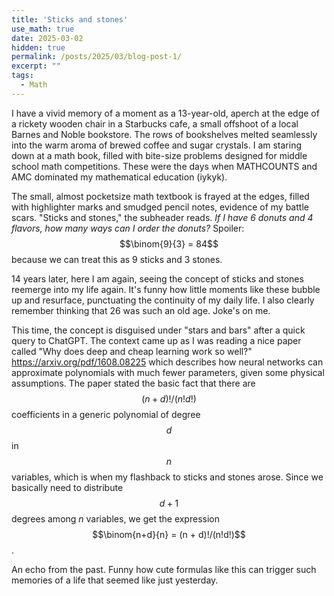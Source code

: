 ```yaml
---
title: 'Sticks and stones'
use_math: true
date: 2025-03-02
hidden: true
permalink: /posts/2025/03/blog-post-1/
excerpt: ""
tags:
  - Math
---
```



I have a vivid memory of a moment as a 13-year-old, aperch at the edge of a rickety wooden chair in a Starbucks cafe, a small offshoot of a local Barnes and Noble bookstore. The rows of bookshelves melted seamlessly into the warm aroma of brewed coffee and sugar crystals.
I am staring down at a math book, filled with bite-size problems designed for middle school math competitions. These were the days when MATHCOUNTS and AMC dominated my mathematical education (iykyk).

The small, almost pocketsize math textbook is frayed at the edges, filled with highlighter marks and smudged pencil notes, evidence of my battle scars. "Sticks and stones," the subheader reads. *If I have 6 donuts and 4 flavors, how many ways can I order the donuts?* Spoiler: $$\binom{9}{3} = 84$$ because we can treat this as 9 sticks and 3 stones.

14 years later, here I am again, seeing the concept of sticks and stones reemerge into my life again. It's funny how little moments like these bubble up and resurface, punctuating the continuity of my daily life. 
I also clearly remember thinking that 26 was such an old age. Joke's on me.

This time, the concept is disguised under "stars and bars" after a quick query to ChatGPT. The context came up as I was reading a nice paper called "Why does deep and cheap learning work so well?" <https://arxiv.org/pdf/1608.08225> which describes how neural networks can approximate polynomials with much fewer parameters, given some physical assumptions. The paper stated the basic fact that there are $$(n + d)!/(n!d!)$$ coefficients in a generic polynomial of degree $$d$$ in $$n$$ variables, which is when my flashback to sticks and stones arose. Since we basically need to distribute $$d+1$$ degrees among $n$ variables, we get the expression $$\binom{n+d}{n} = (n + d)!/(n!d!)$$.

An echo from the past. Funny how cute formulas like this can trigger such memories of a life that seemed like just yesterday. 